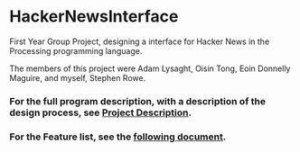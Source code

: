 # HackerNewsInterface
First Year Group Project, designing a interface for Hacker News in the Processing programming language.

The members of this project were Adam Lysaght, Oisin Tong, Eoin Donnelly Maguire, and myself, Stephen Rowe.

### For the full program description, with a description of the design process, see [Project Description](../master/Submission.pdf). 

### For the Feature list, see the [following document](../master/FeatureList.docx). 
